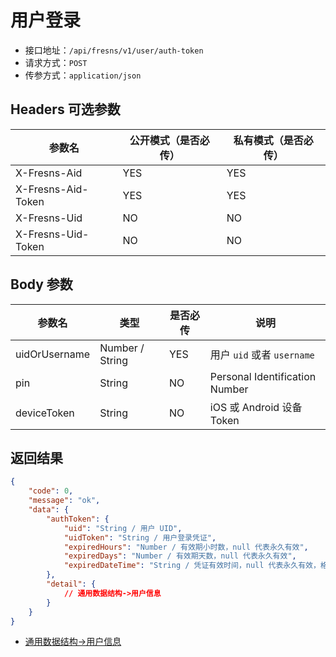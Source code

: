 # 用户登录

- 接口地址：`/api/fresns/v1/user/auth-token`
- 请求方式：`POST`
- 传参方式：`application/json`

## Headers 可选参数

| 参数名 | 公开模式（是否必传） | 私有模式（是否必传） |
| --- | --- | --- |
| X-Fresns-Aid | YES | YES |
| X-Fresns-Aid-Token | YES | YES |
| X-Fresns-Uid | NO | NO |
| X-Fresns-Uid-Token | NO | NO |

## Body 参数

| 参数名 | 类型 | 是否必传 | 说明 |
| --- | --- | --- | --- |
| uidOrUsername | Number / String | YES | 用户 `uid` 或者 `username` |
| pin | String | NO | Personal Identification Number |
| deviceToken | String | NO | iOS 或 Android 设备 Token |

## 返回结果

```json
{
    "code": 0,
    "message": "ok",
    "data": {
        "authToken": {
            "uid": "String / 用户 UID",
            "uidToken": "String / 用户登录凭证",
            "expiredHours": "Number / 有效期小时数，null 代表永久有效",
            "expiredDays": "Number / 有效期天数，null 代表永久有效",
            "expiredDateTime": "String / 凭证有效时间，null 代表永久有效，格式为 Y-m-d H:i:s"
        },
        "detail": {
            // 通用数据结构->用户信息
        }
    }
}
```

- [通用数据结构->用户信息](../../reference/data/user.md)
